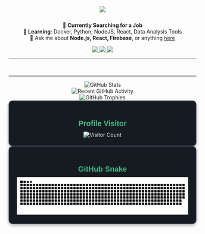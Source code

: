 <h1 align="center">
    <img src="https://readme-typing-svg.herokuapp.com/?font=Pacifico&size=35&center=true&vCenter=true&width=500&height=70&duration=4000&lines=Hi+There!+👋;+I'm+MD+Habibullah+Misbah!;" />
</h1>

<div align="center">

  🔭 **Currently Searching for a Job**  
  🌱 **Learning**: Docker, Python, NodeJS, React, Data Analysis Tools  
  💬 Ask me about **Node.js, React, Firebase**, or anything [here](https://tinyurl.com/Misbah7172)
</div>
 
<div align="center"> 
  <a href="mailto:misbah244176@gmail.com">
    <img src="https://img.shields.io/badge/Gmail-333333?style=for-the-badge&logo=gmail&logoColor=red" />
  </a>
  <a href="https://www.linkedin.com/in/md-habibulla-misba/" target="_blank">
    <img src="https://img.shields.io/badge/LinkedIn-0077B5?style=for-the-badge&logo=linkedin&logoColor=white" target="_blank" />
  </a>
  <a href="https://tinyurl.com/Misbah7172" target="_blank">
     <img src="https://img.shields.io/badge/Portfolio-FF5722?style=for-the-badge&logo=todoist&logoColor=white" target="_blank" /> <!-- sqlite, safari, google-chrome are other good icon options -->
  </a>
</div>

 <hr/>

<br/>
<hr/>

<div align="center">
  <img  src="https://github-readme-stats-salesp07.vercel.app/api?username=misbah7172&show_icons=true&theme=react&hide_title=true&include_all_commits=true&count_private=true&border_radius=10" alt="GitHub Stats" />
</div>

<div align="center">
  <img src="https://github-readme-activity-graph.vercel.app/graph/?username=misbah7172&theme=react&border_radius=10" alt="Recent GitHub Activity" />
</div>

<div align="center">
  <img  src="https://github-profile-trophy.vercel.app/?username=misbah7172&theme=react&no-frame=true&border_radius=10" alt="GitHub Trophies" />
</div>

<div align="center" style="border-radius: 10px; border: 2px solid #2e3a46; padding: 20px; background-color: #161b22; color: white; box-shadow: 0px 4px 10px rgba(0, 0, 0, 0.3);">
  <h3 style="font-family: 'Arial', sans-serif; font-size: 20px; margin-bottom: 10px; color: #42b983;">Profile Visitor</h3>
  <img  src="https://profile-counter.glitch.me/misbah7172/count.svg" alt="Visitor Count" />
</div>

<div align="center" style="border-radius: 10px; border: 2px solid #2e3a46; padding: 20px; background-color: #161b22; color: white; box-shadow: 0px 4px 10px rgba(0, 0, 0, 0.3);">
  <h3 style="font-family: 'Arial', sans-serif; font-size: 20px; margin-bottom: 10px; color: #42b983;">GitHub Snake</h3>
  <img src="https://github.com/misbah7172/misbah7172/blob/output/github-snake-dark.svg" alt="Snake GIF" />
</div>
